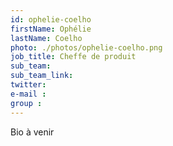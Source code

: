 ```yaml
---
id: ophelie-coelho
firstName: Ophélie
lastName: Coelho
photo: ./photos/ophelie-coelho.png
job_title: Cheffe de produit
sub_team:
sub_team_link:
twitter:
e-mail :
group : 
---
```


Bio à venir
